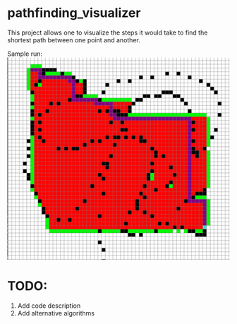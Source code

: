 # pathfinding_visualizer

This project allows one to visualize the steps it would take to find the shortest path between one point and another. 

Sample run:
![sample run](completed_grid.PNG)

# TODO:
1. Add code description
2. Add alternative algorithms

